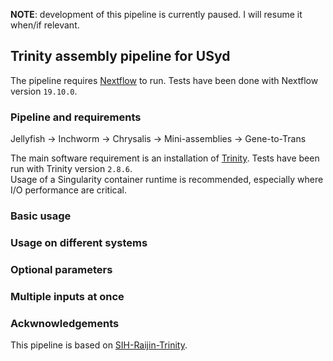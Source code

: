 **NOTE**: development of this pipeline is currently paused.  I will resume it when/if relevant.


## Trinity assembly pipeline for USyd
  
The pipeline requires [Nextflow](https://github.com/nextflow-io/nextflow) to run.
Tests have been done with Nextflow version `19.10.0`.


### Pipeline and requirements

Jellyfish -> Inchworm -> Chrysalis -> Mini-assemblies -> Gene-to-Trans

The main software requirement is an installation of [Trinity](https://github.com/trinityrnaseq/trinityrnaseq). 
Tests have been run with Trinity version `2.8.6`.  
Usage of a Singularity container runtime is recommended, especially where I/O performance are critical.


### Basic usage


### Usage on different systems


### Optional parameters


### Multiple inputs at once


### Ackwnowledgements

This pipeline is based on [SIH-Raijin-Trinity](https://github.com/Sydney-Informatics-Hub/SIH-Raijin-Trinity).
